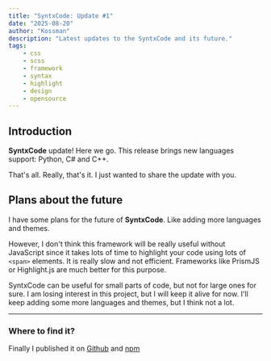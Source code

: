 ```yaml
---
title: "SyntxCode: Update #1"
date: "2025-08-20"
author: "Kossman"
description: "Latest updates to the SyntxCode and its future."
tags:
    - css
    - scss
    - framework
    - syntax
    - highlight
    - design
    - opensource
---
```


## Introduction

**SyntxCode** update! Here we go.
This release brings new languages support: Python, C# and C++.

That's all. Really, that's it. I just wanted to share the update with you.

## Plans about the future
I have some plans for the future of **SyntxCode**. Like adding more languages and themes.

However, I don't think this framework will be really useful without JavaScript since it takes lots of time
to highlight your code using lots of `<span>` elements. It is really slow and not efficient.
Frameworks like PrismJS or Highlight.js are much better for this purpose.

SyntxCode can be useful for small parts of code, but not for large ones for sure.
I am losing interest in this project, but I will keep it alive for now. 
I'll keep adding some more languages and themes, but I think not a lot.

---

### Where to find it?
Finally I published it on [Github](https://github.com/stkossman/syntxcode) and [npm](https://www.npmjs.com/package/syntxcode)